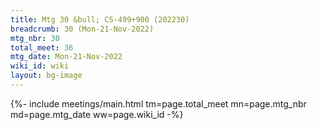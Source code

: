 ```yaml
---
title: Mtg 30 &bull; CS-499+900 (202230)
breadcrumb: 30 (Mon-21-Nov-2022)
mtg_nbr: 30
total_meet: 36
mtg_date: Mon-21-Nov-2022
wiki_id: wiki
layout: bg-image
---
```


{%- include meetings/main.html
    tm=page.total_meet
    mn=page.mtg_nbr
    md=page.mtg_date
    ww=page.wiki_id
-%}
